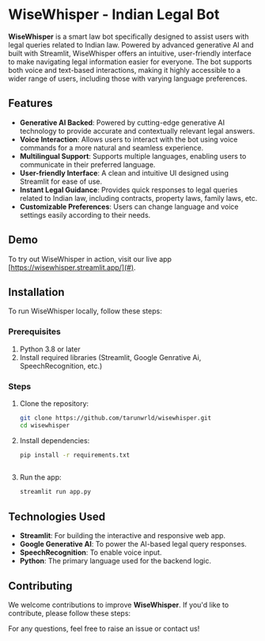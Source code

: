 # WiseWhisper - Indian Legal Bot

**WiseWhisper** is a smart law bot specifically designed to assist users with legal queries related to Indian law. Powered by advanced generative AI and built with Streamlit, WiseWhisper offers an intuitive, user-friendly interface to make navigating legal information easier for everyone. The bot supports both voice and text-based interactions, making it highly accessible to a wider range of users, including those with varying language preferences.

## Features

- **Generative AI Backed**: Powered by cutting-edge generative AI technology to provide accurate and contextually relevant legal answers.
- **Voice Interaction**: Allows users to interact with the bot using voice commands for a more natural and seamless experience.
- **Multilingual Support**: Supports multiple languages, enabling users to communicate in their preferred language.
- **User-friendly Interface**: A clean and intuitive UI designed using Streamlit for ease of use.
- **Instant Legal Guidance**: Provides quick responses to legal queries related to Indian law, including contracts, property laws, family laws, etc.
- **Customizable Preferences**: Users can change language and voice settings easily according to their needs.

## Demo

To try out WiseWhisper in action, visit our live app [https://wisewhisper.streamlit.app/](#).

## Installation

To run WiseWhisper locally, follow these steps:

### Prerequisites

1. Python 3.8 or later
2. Install required libraries (Streamlit, Google Genrative Ai, SpeechRecognition, etc.)

### Steps

1. Clone the repository:
   ```bash
   git clone https://github.com/tarunwrld/wisewhisper.git
   cd wisewhisper

2. Install dependencies:

   ```bash
   pip install -r requirements.txt
  
3. Run the app:

    ```bash
    streamlit run app.py


## Technologies Used

- **Streamlit**: For building the interactive and responsive web app.
- **Google Generative AI**: To power the AI-based legal query responses.
- **SpeechRecognition**: To enable voice input.
- **Python**: The primary language used for the backend logic.

## Contributing

We welcome contributions to improve **WiseWhisper**. If you'd like to contribute, please follow these steps:

For any questions, feel free to raise an issue or contact us!

